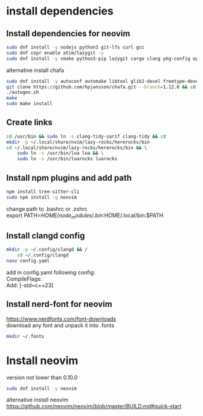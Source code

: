 # install dependencies  
## Install dependencies for neovim  
```sh
sudo dnf install -y nodejs python3 git-lfs curl gcc
sudo dnf copr enable atim/lazygit -y
sudo dnf install -y cmake python3-pip lazygit cargo clang pkg-config openssl-devel chafa luarocks ripgrep fd-find xsel 
```  
alternative install chafa  
```sh
sudo dnf install -y autoconf automake libtool glib2-devel freetype-devel
git clone https://github.com/hpjansson/chafa.git --branch=1.12.0 && cd chafa
./autogen.sh
make
sudo make install
```

## Create links  
```sh
cd /usr/bin && sudo ln -s clang-tidy-sarif clang-tidy && cd
mkdir -p ~/.local/share/nvim/lazy-rocks/hererocks/bin
cd ~/.local/share/nvim/lazy-rocks/hererocks/bin && \
	sudo ln -s /usr/bin/lua lua && \
	sudo ln -s /usr/bin/luarocks luarocks 
```  

## Install npm plugins and add path  
```sh
npm install tree-sitter-cli
sudo npm install -g neovim
```  
change path to .bashrc or .zshrc  
export PATH=$HOME/node_modules/.bin:$HOME/.local/bin:$PATH  

## Install clangd config  
```sh
mkdir -p ~/.config/clangd && /
	cd ~/.config/clangd
nano config.yaml
```
add in config.yaml following config:  
CompileFlags:  
	Add: [-std=c++23]  

## Install nerd-font for neovim  
https://www.nerdfonts.com/font-downloads  
download any font and unpack it into .fonts  
```sh
mkdir ~/.fonts
```  

# Install neovim  
version not lower than 0.10.0  
```sh
sudo dnf install -y neovim
```  
alternative install neovim  
https://github.com/neovim/neovim/blob/master/BUILD.md#quick-start  
